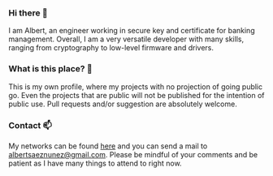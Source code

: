 ### Hi there 👋

I am Albert, an engineer working in secure key and certificate for banking management. Overall, I am a very versatile developer with many skills, ranging from cryptography to low-level firmware and drivers.

### What is this place? 🤔

This is my own profile, where my projects with no projection of going public go. Even the projects that are public will not be published for the intention of public use. Pull requests and/or suggestion are absolutely welcome.

### Contact 📫

My networks can be found [here](https://linktr.ee/as43z) and you can send a mail to [albertsaeznunez@gmail.com](mailto://albertsaeznunez@gmail.com). Please be mindful of your comments and be patient as I have many things to attend to right now.
